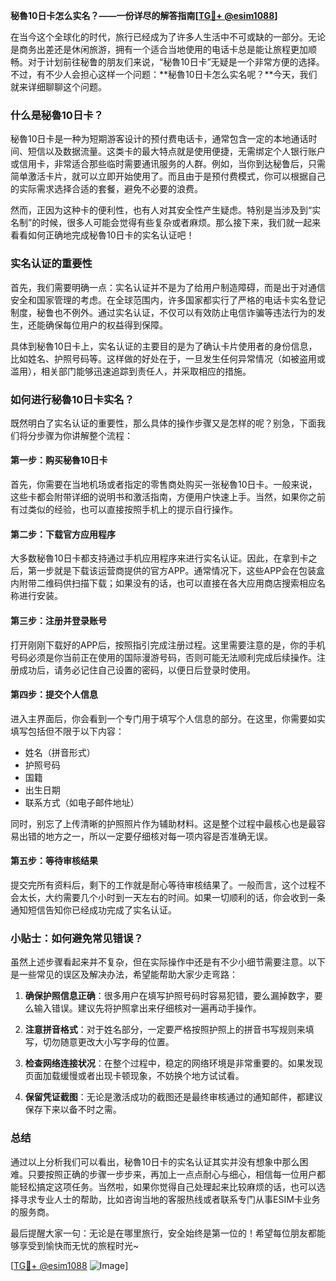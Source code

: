 **秘魯10日卡怎么实名？——一份详尽的解答指南[[TG💪+ @esim1088](https://t.me/s/esim1088)]**

在当今这个全球化的时代，旅行已经成为了许多人生活中不可或缺的一部分。无论是商务出差还是休闲旅游，拥有一个适合当地使用的电话卡总是能让旅程更加顺畅。对于计划前往秘鲁的朋友们来说，“秘魯10日卡”无疑是一个非常方便的选择。不过，有不少人会担心这样一个问题：**秘魯10日卡怎么实名呢？**今天，我们就来详细聊聊这个问题。

### 什么是秘魯10日卡？

秘魯10日卡是一种为短期游客设计的预付费电话卡，通常包含一定的本地通话时间、短信以及数据流量。这类卡的最大特点就是使用便捷，无需绑定个人银行账户或信用卡，非常适合那些临时需要通讯服务的人群。例如，当你到达秘鲁后，只需简单激活卡片，就可以立即开始使用了。而且由于是预付费模式，你可以根据自己的实际需求选择合适的套餐，避免不必要的浪费。

然而，正因为这种卡的便利性，也有人对其安全性产生疑虑。特别是当涉及到“实名制”的时候，很多人可能会觉得有些复杂或者麻烦。那么接下来，我们就一起来看看如何正确地完成秘魯10日卡的实名认证吧！

### 实名认证的重要性

首先，我们需要明确一点：实名认证并不是为了给用户制造障碍，而是出于对通信安全和国家管理的考虑。在全球范围内，许多国家都实行了严格的电话卡实名登记制度，秘鲁也不例外。通过实名认证，不仅可以有效防止电信诈骗等违法行为的发生，还能确保每位用户的权益得到保障。

具体到秘魯10日卡上，实名认证的主要目的是为了确认卡片使用者的身份信息，比如姓名、护照号码等。这样做的好处在于，一旦发生任何异常情况（如被盗用或滥用），相关部门能够迅速追踪到责任人，并采取相应的措施。

### 如何进行秘魯10日卡实名？

既然明白了实名认证的重要性，那么具体的操作步骤又是怎样的呢？别急，下面我们将分步骤为你讲解整个流程：

#### 第一步：购买秘魯10日卡

首先，你需要在当地机场或者指定的零售商处购买一张秘魯10日卡。一般来说，这些卡都会附带详细的说明书和激活指南，方便用户快速上手。当然，如果你之前有过类似的经验，也可以直接按照手机上的提示自行操作。

#### 第二步：下载官方应用程序

大多数秘魯10日卡都支持通过手机应用程序来进行实名认证。因此，在拿到卡之后，第一步就是下载该运营商提供的官方APP。通常情况下，这些APP会在包装盒内附带二维码供扫描下载；如果没有的话，也可以直接在各大应用商店搜索相应名称进行安装。

#### 第三步：注册并登录账号

打开刚刚下载好的APP后，按照指引完成注册过程。这里需要注意的是，你的手机号码必须是你当前正在使用的国际漫游号码，否则可能无法顺利完成后续操作。注册成功后，请务必记住自己设置的密码，以便日后登录时使用。

#### 第四步：提交个人信息

进入主界面后，你会看到一个专门用于填写个人信息的部分。在这里，你需要如实填写包括但不限于以下内容：
- 姓名（拼音形式）
- 护照号码
- 国籍
- 出生日期
- 联系方式（如电子邮件地址）

同时，别忘了上传清晰的护照照片作为辅助材料。这是整个过程中最核心也是最容易出错的地方之一，所以一定要仔细核对每一项内容是否准确无误。

#### 第五步：等待审核结果

提交完所有资料后，剩下的工作就是耐心等待审核结果了。一般而言，这个过程不会太长，大约需要几个小时到一天左右的时间。如果一切顺利的话，你会收到一条通知短信告知你已经成功完成了实名认证。

### 小贴士：如何避免常见错误？

虽然上述步骤看起来并不复杂，但在实际操作中还是有不少小细节需要注意。以下是一些常见的误区及解决办法，希望能帮助大家少走弯路：

1. **确保护照信息正确**：很多用户在填写护照号码时容易犯错，要么漏掉数字，要么输入错误。建议先将护照拿出来仔细核对一遍再动手操作。
   
2. **注意拼音格式**：对于姓名部分，一定要严格按照护照上的拼音书写规则来填写，切勿随意更改大小写字母的位置。

3. **检查网络连接状况**：在整个过程中，稳定的网络环境是非常重要的。如果发现页面加载缓慢或者出现卡顿现象，不妨换个地方试试看。

4. **保留凭证截图**：无论是激活成功的截图还是最终审核通过的通知邮件，都建议保存下来以备不时之需。

### 总结

通过以上分析我们可以看出，秘魯10日卡的实名认证其实并没有想象中那么困难。只要按照正确的步骤一步步来，再加上一点点耐心与细心，相信每一位用户都能轻松搞定这项任务。当然啦，如果你觉得自己处理起来比较麻烦的话，也可以选择寻求专业人士的帮助，比如咨询当地的客服热线或者联系专门从事ESIM卡业务的服务商。

最后提醒大家一句：无论是在哪里旅行，安全始终是第一位的！希望每位朋友都能够享受到愉快而无忧的旅程时光~ 

[[TG💪+ @esim1088](https://t.me/s/esim1088) ![Image](https://i.postimg.cc/4NQfJmqS/Snipaste-2025-05-13-00-14-12.png)]